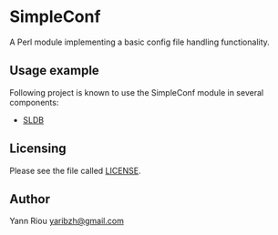 SimpleConf
=========
A Perl module implementing a basic config file handling functionality.

Usage example
-------------
Following project is known to use the SimpleConf module in several components:
* [SLDB](https://github.com/Yaribz/SLDB)

Licensing
---------
Please see the file called [LICENSE](LICENSE).

Author
------
Yann Riou <yaribzh@gmail.com>
